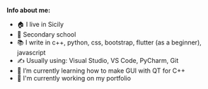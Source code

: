 **Info about me:**
- 🏠 I live in Sicily
- 🏫 Secondary school
- 📚 I write in c++, python, css, bootstrap, flutter (as a beginner), javascript
- ✍ Usually using: Visual Studio, VS Code, PyCharm, Git
- 🌱 I’m currently learning how to make GUI with QT for C++
- 🔨 I'm currently working on my portfolio

